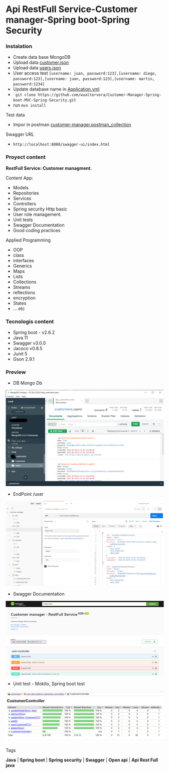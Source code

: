 # Api RestFull Service-Customer manager-Spring boot-Spring Security

### Instalation

* Create data base MongoDB
* Upload data [customer.json](./docs/customers.json)
* Upload data [users.json](./docs/users.json)
* User access test ```[username: juan, password:123],[username: diego, password:123],[username: juan, password:123],[username: martin, password:1234] ```
* Update database name in [Application.yml](./src/main/resources/application.yaml)
* ``` git clone https://github.com/wualtervera/Customer-Manager-Spring-boot-MVC-Spring-Security.git```
* run ```mvn install```

Test data
* Impor in postman [customer-manager.postman_collection](./docs/customer-manager.postman_collection.json
  )

Swagger URL
* ```http://localhost:8080/swagger-ui/index.html```

### Proyect content

**RestFull Service: Customer managment.** 

Content App:
* Models
* Repositories
* Services
* Controllers
* Spring security Http basic
* User role management.
* Unit tests
* Swagger Documentation
* Good coding practices

Applied Programming
* OOP
* class
* interfaces
* Generics
* Maps
* Lists
* Collections
* Streams
* reflections
* encryption
* States
* ... etc

### Tecnologis content

* Spring boot - v2.6.2
* Java 11
* Swagger v3.0.0
* Jacoco v0.8.5
* Junit 5
* Gson 2.9.1


### Preview

* DB Mongo Db

![Response /user](./docs/db-customer-manager.png?raw=true)


* EndPoint /user

![Response /user](./docs/response-endpoint-users-ppi-rest-full-2.png?raw=true)

* Swagger Documentation

![Response /user](./docs/swagger-v3-api-docs.png?raw=true)


* Unit test - Mokito, Spring boot test

![Response /user](./docs/unit-test-customer-controller.png?raw=true)


Tags

**Java** | **Spring boot** | **Spring security** | **Swagger** | **Open api** |  **Api Rest Full java** 